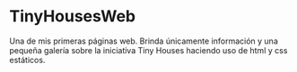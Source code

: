 # TinyHousesWeb
Una de mis primeras páginas web. Brinda únicamente información y una pequeña galería sobre la iniciativa Tiny Houses haciendo uso de html y css estáticos.
